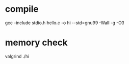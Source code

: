 # compile
gcc  -include stdio.h  hello.c -o hi   --std=gnu99  -Wall -g -O3

# memory check
valgrind  ./hi

